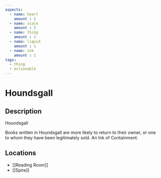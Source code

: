 ```yaml
---
aspects: 
  - name: heart
    amount : 2
  - name: scale
    amount : 5
  - name: thing
    amount : 1
  - name: liquid
    amount : 1
  - name: ink
    amount : 1
tags:
  - thing
  - actionable
---
```


# Houndsgall

## Description
Houndsgall

Books written in Houndsgall are more likely to return to their owner, or one to whom they have been legitimately sold. An Ink of Containment.
## Locations
- [[Reading Room]]
- [[Spire]]